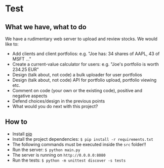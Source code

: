 # Test

## What we have, what to do

We have a rudimentary web server to upload and review stocks.
We would like to:

* Add clients and client portfolios: e.g. "Joe has: 34 shares of AAPL, 43 of MSFT ..."
* Create a current-value calculator for users: e.g. "Joe's portfolio is worth 234.25 EUR"
* Design (talk about, not code) a bulk uploader for user portfolios
* Design (talk about, not code) API for portfolio upload, portfolio viewing etc.
* Comment on code (your own or the existing code), positive and negative aspects
* Defend choices/design in the previous points
* What would you do next with this project?

## How to

* Install [pip](https://pip.pypa.io/en/stable/installing/)
* Install the project dependencies: `$ pip install -r requirements.txt`
* The following commands must be executed inside the `src` folder!!
* Run the server: `$ python main.py`
* The server is running on `http://0.0.0.0:8080`
* Run the tests: `$ python -m unittest discover -s tests`
